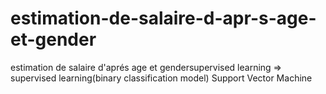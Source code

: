 # estimation-de-salaire-d-apr-s-age-et-gender 


estimation de salaire d'aprés age et gendersupervised learning =>
supervised learning(binary classification model)
Support Vector Machine 
